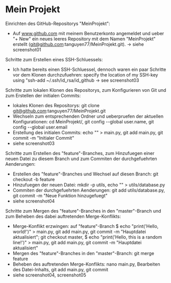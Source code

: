 # Mein Projekt
Einrichten des GitHub-Repositorys "MeinProjekt":
- Auf www.github.com mit meinem Benutzerkonto angemeldet und ueber "+ New" ein neues leeres Repository mit dem Namen "MeinProjekt" erstellt (git@github.com:tanguyen77/MeinProjekt.git). -> siehe screenshot01

Schritte zum Erstellen eines SSH-Schluessels:
- Ich hatte bereits einen SSH-Schluessel, dennoch waren ein paar Schritte vor dem Klonen durchzufuehren: specify the location of my SSH-key using "ssh-add ~/.ssh/id_rsa/id_github -> see screenshot03

Schritte zum lokalen Klonen des Repositorys, zum Konfigurieren von Git und zum Erstellen der initialen Commits:
- lokales Klonen des Repositorys: git clone git@github.com:tanguyen77/MeinProjekt.git
- Wechseln zum entsprechenden Ordner und ueberpruefen der aktuellen Konfigurationen: cd MeinProjekt/, git config --global user.name, git config --global user.email
- Erstellung des initialen Commits: echo "" > main.py, git add main.py, git commit -m "Initialer Commit"
- siehe screenshot03

Schritte zum Erstellen des "feature"-Branches, zum Hinzufuegen einer neuen Datei zu diesem Branch und zum Commiten der durchgefuehrten Aenderungen:
- Erstellen des "feature"-Branches und Wechsel auf diesen Branch: git checkout -b feature
- Hinzufuegen der neuen Datei: mkdir -p utils, echo "" > utils/database.py
- Commiten der durchgefuehrten Aenderungen: git add utils/database.py, git commit -m "Neue Funktion hinzugefuegt"
- siehe screenshot04

Schritte zum Mergen des "feature"-Branches in den "master"-Branch und zum Beheben des dabei auftretenden Merge-Konflikts:
- Merge-Konflikt erzwingen: auf "feature"-Branch $ echo "print('Hello, world\!')" > main.py, git add main.py, git commit -m "Hauptdatei aktualisiert"; git checkout master, $ echo "print('Hello, this is a random line\!')" > main.py, git add main.py, git commit -m "Hauptdatei aktualisiert"
- Mergen des "feature"-Branches in den "master"-Branch: git merge feature
- Beheben des auftretenden Merge-Konflikts: nano main.py, Bearbeiten des Datei-Inhalts, git add main.py, git commit
- siehe screenshot04, screenshot05



